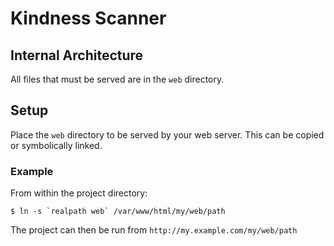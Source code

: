 # Kindness Scanner

## Internal Architecture
All files that must be served are in the `web` directory.

## Setup
Place the `web` directory to be served by your web server. This can be copied or symbolically linked.

### Example
From within the project directory:
```
$ ln -s `realpath web` /var/www/html/my/web/path
```

The project can then be run from `http://my.example.com/my/web/path`
